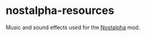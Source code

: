 # nostalpha-resources
Music and sound effects used for the [Nostalpha](https://modrinth.com/mod/nostalpha) mod.